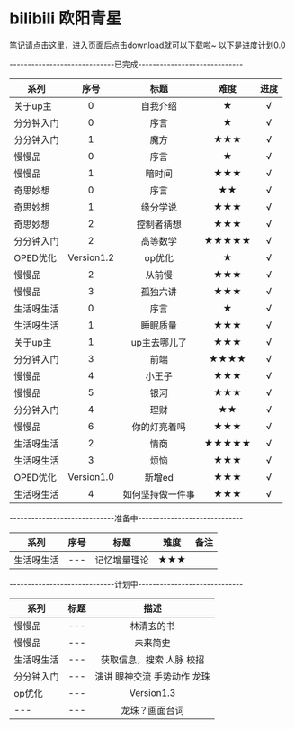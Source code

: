 
# bilibili 欧阳青星

笔记请[点击这里](https://github.com/Ouyangqingxing/up/tree/master/resources/images/notes)，进入页面后点击download就可以下载啦~
以下是进度计划0.0

-----------------------------已完成-----------------------------

| 系列       | 序号       | 标题             | 难度   | 进度   |
| -----      | :----:     | :----:           | :----: | :----: |
| 关于up主   | 0          | 自我介绍         | ★      |√|
| 分分钟入门 | 0          | 序言             | ★      |√|
| 分分钟入门 | 1          | 魔方             | ★★★   |√|
| 慢慢品     | 0          | 序言             | ★      |√|
| 慢慢品     | 1          | 暗时间           | ★★★   |√|
| 奇思妙想   | 0          | 序言             | ★★     |√|
| 奇思妙想   | 1          | 缘分学说         | ★★★   |√|
| 奇思妙想   | 2          | 控制者猜想       | ★★★   |√|
| 分分钟入门 | 2          | 高等数学         | ★★★★★ |√|
| OPED优化   | Version1.2 | op优化           | ★      |√|
| 慢慢品     | 2          | 从前慢           | ★★★   |√|
| 慢慢品     | 3          | 孤独六讲         | ★★★   |√|
| 生活呀生活 | 0          | 序言             | ★      |√|
| 生活呀生活 | 1          | 睡眠质量         | ★★★   |√|
| 关于up主   | 1          | up主去哪儿了     | ★★★   |√|
| 分分钟入门 | 3          | 前端             | ★★★★  |√|
| 慢慢品     | 4          | 小王子           | ★★★   |√|
| 慢慢品     | 5          | 银河             | ★★★   |√|
| 分分钟入门 | 4          | 理财             | ★★     |√|
| 慢慢品     | 6          | 你的灯亮着吗     | ★★★   |√|
| 生活呀生活 | 2          | 情商             | ★★★★★ |√|
| 生活呀生活 | 3          | 烦恼             | ★★★   |√|
| OPED优化   | Version1.0 | 新增ed           | ★★★   |√|
| 生活呀生活 | 4          | 如何坚持做一件事 | ★★★   |√|

-----------------------------准备中-----------------------------

| 系列       | 序号       | 标题         | 难度   | 备注                   |
| -----      | :----:     | :----:       | :----: |     :----:             |
| 生活呀生活 | ---        | 记忆增量理论 | ★★★   |                        |

-----------------------------计划中-----------------------------

| 系列       | 标题   | 描述                     |
| -----      | :----: | :----:                   |
| 慢慢品     | ---    | 林清玄的书               |
| 慢慢品     | ---    | 未来简史                 |
| 生活呀生活 | ---    | 获取信息，搜索 人脉 校招 |
| 分分钟入门 | ---    | 演讲 眼神交流 手势动作 龙珠|
| op优化     | ---    | Version1.3               |
| ---        | ---    | 龙珠？画面台词           |


